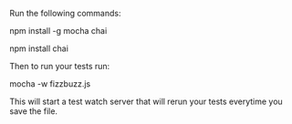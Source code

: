 Run the following commands:

npm install -g mocha chai

npm install chai

Then to run your tests run:

mocha -w fizzbuzz.js

This will start a test watch server that will rerun your tests everytime you save the file.
